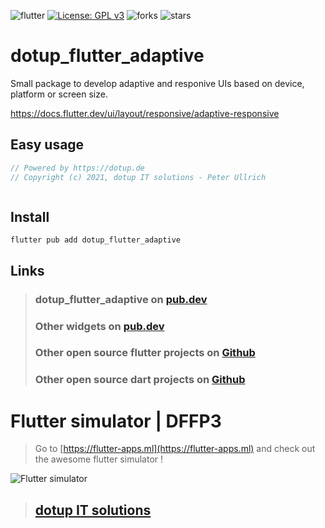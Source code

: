 ![flutter](https://badgen.net/pub/flutter-platform/xml) [![License: GPL v3](https://img.shields.io/badge/License-GPLv3-blue.svg)](https://www.gnu.org/licenses/gpl-3.0) ![forks](https://badgen.net/github/forks/dotupNET/dotup_flutter_adaptive/) ![stars](https://badgen.net/github/stars/dotupNET/dotup_flutter_adaptive/)

# dotup_flutter_adaptive

Small package to develop adaptive and responive UIs based on device, platform or screen size.

https://docs.flutter.dev/ui/layout/responsive/adaptive-responsive

## Easy usage

```dart
// Powered by https://dotup.de
// Copyright (c) 2021, dotup IT solutions - Peter Ullrich



```

## Install
`flutter pub add dotup_flutter_adaptive`

## Links

> ### dotup_flutter_adaptive on [pub.dev](https://pub.dev/packages/dotup_flutter_adaptive)
>
> ### Other widgets on [pub.dev](https://pub.dev/packages?q=dotup)
> 
> ### Other open source flutter projects on [Github](https://github.com/search?q=dotup_flutter)
> 
> ### Other open source dart projects on [Github](https://github.com/search?q=dotup_dart)


# Flutter simulator | DFFP3
> Go to [https://flutter-apps.ml](https://flutter-apps.ml) and check out the awesome flutter simulator !

![Flutter simulator](https://flutter-apps.ml/wp-content/uploads/2021/10/Bildschirmfoto-2021-10-31-um-11.34.42-2048x1335.png)

> ## [dotup IT solutions](https://dotup.de)
